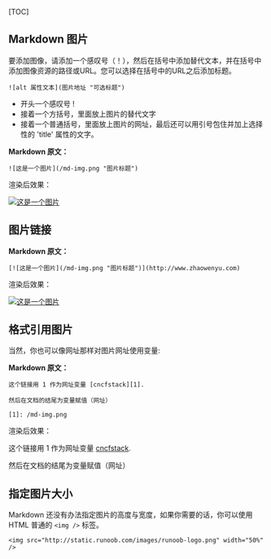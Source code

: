 [TOC]

## Markdown 图片

要添加图像，请添加一个感叹号（！），然后在括号中添加替代文本，并在括号中添加图像资源的路径或URL。您可以选择在括号中的URL之后添加标题。

```auto
![alt 属性文本](图片地址 "可选标题")
```

+   开头一个感叹号 !
+   接着一个方括号，里面放上图片的替代文字
+   接着一个普通括号，里面放上图片的网址，最后还可以用引号包住并加上选择性的 'title' 属性的文字。

**Markdown 原文：**

```auto
![这是一个图片](/md-img.png "图片标题")
```

渲染后效果：

[![这是一个图片](https://www.zhaowenyu.com/markdown-doc/md-img.png)](https://www.zhaowenyu.com/markdown-doc/md-img.png)

## 图片链接

**Markdown 原文：**

```auto
[![这是一个图片](/md-img.png "图片标题")](http://www.zhaowenyu.com)
```

渲染后效果：

[](http://www.zhaowenyu.com/)[![这是一个图片](https://www.zhaowenyu.com/markdown-doc/md-img.png)](https://www.zhaowenyu.com/markdown-doc/md-img.png)

## 格式引用图片

当然，你也可以像网址那样对图片网址使用变量:

**Markdown 原文：**

```auto
这个链接用 1 作为网址变量 [cncfstack][1].

然后在文档的结尾为变量赋值（网址）

[1]: /md-img.png 
```

渲染后效果：

这个链接用 1 作为网址变量 [cncfstack](https://www.zhaowenyu.com/markdown-doc/md-img.png).

然后在文档的结尾为变量赋值（网址）

## 指定图片大小

Markdown 还没有办法指定图片的高度与宽度，如果你需要的话，你可以使用 HTML 普通的 `<img />` 标签。

```auto
<img src="http://static.runoob.com/images/runoob-logo.png" width="50%" />
```

